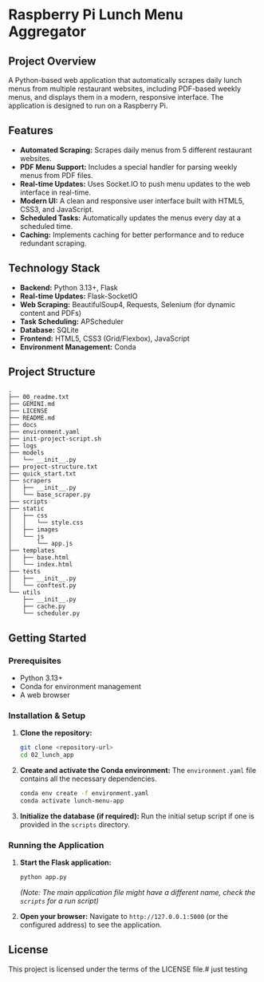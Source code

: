 # Raspberry Pi Lunch Menu Aggregator

## Project Overview
A Python-based web application that automatically scrapes daily lunch menus from multiple restaurant websites, including PDF-based weekly menus, and displays them in a modern, responsive interface. The application is designed to run on a Raspberry Pi.

## Features
- **Automated Scraping:** Scrapes daily menus from 5 different restaurant websites.
- **PDF Menu Support:** Includes a special handler for parsing weekly menus from PDF files.
- **Real-time Updates:** Uses Socket.IO to push menu updates to the web interface in real-time.
- **Modern UI:** A clean and responsive user interface built with HTML5, CSS3, and JavaScript.
- **Scheduled Tasks:** Automatically updates the menus every day at a scheduled time.
- **Caching:** Implements caching for better performance and to reduce redundant scraping.

## Technology Stack
- **Backend:** Python 3.13+, Flask
- **Real-time Updates:** Flask-SocketIO
- **Web Scraping:** BeautifulSoup4, Requests, Selenium (for dynamic content and PDFs)
- **Task Scheduling:** APScheduler
- **Database:** SQLite
- **Frontend:** HTML5, CSS3 (Grid/Flexbox), JavaScript
- **Environment Management:** Conda

## Project Structure
```
.
├── 00_readme.txt
├── GEMINI.md
├── LICENSE
├── README.md
├── docs
├── environment.yaml
├── init-project-script.sh
├── logs
├── models
│   └── __init__.py
├── project-structure.txt
├── quick_start.txt
├── scrapers
│   ├── __init__.py
│   └── base_scraper.py
├── scripts
├── static
│   ├── css
│   │   └── style.css
│   ├── images
│   └── js
│       └── app.js
├── templates
│   ├── base.html
│   └── index.html
├── tests
│   ├── __init__.py
│   └── conftest.py
└── utils
    ├── __init__.py
    ├── cache.py
    └── scheduler.py
```

## Getting Started

### Prerequisites
- Python 3.13+
- Conda for environment management
- A web browser

### Installation & Setup
1.  **Clone the repository:**
    ```bash
    git clone <repository-url>
    cd 02_lunch_app
    ```

2.  **Create and activate the Conda environment:**
    The `environment.yaml` file contains all the necessary dependencies.
    ```bash
    conda env create -f environment.yaml
    conda activate lunch-menu-app
    ```

3.  **Initialize the database (if required):**
    Run the initial setup script if one is provided in the `scripts` directory.

### Running the Application
1.  **Start the Flask application:**
    ```bash
    python app.py 
    ```
    *(Note: The main application file might have a different name, check the `scripts` for a run script)*

2.  **Open your browser:**
    Navigate to `http://127.0.0.1:5000` (or the configured address) to see the application.

## License
This project is licensed under the terms of the LICENSE file.# just testing
